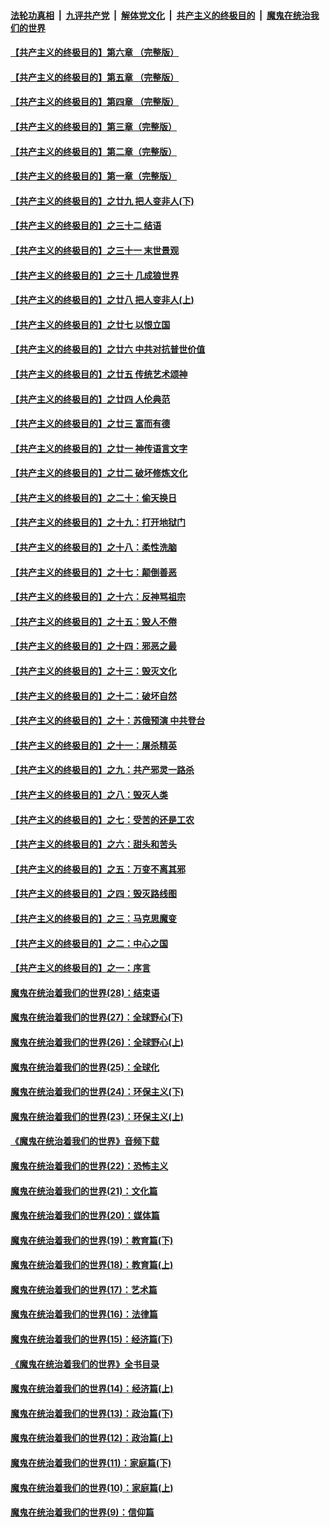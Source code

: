 

####  [法轮功真相](../../../../basic/blob/master/README.md?t=07011302) &nbsp;|&nbsp; [九评共产党](../../../../9ping.md/blob/master/README.md?t=07011302) &nbsp;|&nbsp; [解体党文化](../../../../jtdwh.md/blob/master/README.md?t=07011302)  &nbsp;|&nbsp; [共产主义的终极目的](../../../../gczydzjmd.md/blob/master/README.md?t=07011302) &nbsp;|&nbsp; [魔鬼在统治我们的世界](../../../../mgztzwmdsj.md/blob/master/README.md?t=07011302) 

#### [【共产主义的终极目的】第六章 （完整版）](../pages/nsc422/n11428913.md?t=07011302) 

#### [【共产主义的终极目的】第五章 （完整版）](../pages/nsc422/n11428912.md?t=07011302) 

#### [【共产主义的终极目的】第四章 （完整版）](../pages/nsc422/n11428907.md?t=07011302) 

#### [【共产主义的终极目的】第三章（完整版）](../pages/nsc422/n11428848.md?t=07011302) 

#### [【共产主义的终极目的】第二章（完整版）](../pages/nsc422/n11428831.md?t=07011302) 

#### [【共产主义的终极目的】第一章（完整版）](../pages/nsc422/n11417651.md?t=07011302) 

#### [【共产主义的终极目的】之廿九 把人变非人(下)](../pages/nsc422/n11344140.md?t=07011302) 

#### [【共产主义的终极目的】之三十二 结语](../pages/nsc422/n11360535.md?t=07011302) 

#### [【共产主义的终极目的】之三十一 末世景观](../pages/nsc422/n11351129.md?t=07011302) 

#### [【共产主义的终极目的】之三十 几成狼世界](../pages/nsc422/n11348280.md?t=07011302) 

#### [【共产主义的终极目的】之廿八 把人变非人(上)](../pages/nsc422/n11340492.md?t=07011302) 

#### [【共产主义的终极目的】之廿七 以恨立国](../pages/nsc422/n11336944.md?t=07011302) 

#### [【共产主义的终极目的】之廿六 中共对抗普世价值](../pages/nsc422/n11324785.md?t=07011302) 

#### [【共产主义的终极目的】之廿五 传统艺术颂神](../pages/nsc422/n11296396.md?t=07011302) 

#### [【共产主义的终极目的】之廿四 人伦典范](../pages/nsc422/n11296397.md?t=07011302) 

#### [【共产主义的终极目的】之廿三 富而有德](../pages/nsc422/n11283598.md?t=07011302) 

#### [【共产主义的终极目的】之廿一 神传语言文字](../pages/nsc422/n11263265.md?t=07011302) 

#### [【共产主义的终极目的】之廿二 破坏修炼文化](../pages/nsc422/n11245728.md?t=07011302) 

#### [【共产主义的终极目的】之二十：偷天换日](../pages/nsc422/n11238846.md?t=07011302) 

#### [【共产主义的终极目的】之十九：打开地狱门](../pages/nsc422/n11206376.md?t=07011302) 

#### [【共产主义的终极目的】之十八：柔性洗脑](../pages/nsc422/n11199994.md?t=07011302) 

#### [【共产主义的终极目的】之十七：颠倒善恶](../pages/nsc422/n11179782.md?t=07011302) 

#### [【共产主义的终极目的】之十六：反神骂祖宗](../pages/nsc422/n11166798.md?t=07011302) 

#### [【共产主义的终极目的】之十五：毁人不倦](../pages/nsc422/n11166792.md?t=07011302) 

#### [【共产主义的终极目的】之十四：邪恶之最](../pages/nsc422/n11150249.md?t=07011302) 

#### [【共产主义的终极目的】之十三：毁灭文化](../pages/nsc422/n11135227.md?t=07011302) 

#### [【共产主义的终极目的】之十二：破坏自然](../pages/nsc422/n11135214.md?t=07011302) 

#### [【共产主义的终极目的】之十：苏俄预演 中共登台](../pages/nsc422/n11118424.md?t=07011302) 

#### [【共产主义的终极目的】之十一：屠杀精英](../pages/nsc422/n11118442.md?t=07011302) 

#### [【共产主义的终极目的】之九：共产邪灵一路杀](../pages/nsc422/n11114139.md?t=07011302) 

#### [【共产主义的终极目的】之八：毁灭人类](../pages/nsc422/n11108503.md?t=07011302) 

#### [【共产主义的终极目的】之七：受苦的还是工农](../pages/nsc422/n11101809.md?t=07011302) 

#### [【共产主义的终极目的】之六：甜头和苦头](../pages/nsc422/n11096971.md?t=07011302) 

#### [【共产主义的终极目的】之五：万变不离其邪](../pages/nsc422/n11091285.md?t=07011302) 

#### [【共产主义的终极目的】之四：毁灭路线图](../pages/nsc422/n11086284.md?t=07011302) 

#### [【共产主义的终极目的】之三：马克思魔变](../pages/nsc422/n11061941.md?t=07011302) 

#### [【共产主义的终极目的】之二：中心之国](../pages/nsc422/n11047728.md?t=07011302) 

#### [【共产主义的终极目的】之一：序言](../pages/nsc422/n11086077.md?t=07011302) 

#### [魔鬼在统治着我们的世界(28)：结束语](../pages/nsc422/n10936246.md?t=07011302) 

#### [魔鬼在统治着我们的世界(27)：全球野心(下)](../pages/nsc422/n10928319.md?t=07011302) 

#### [魔鬼在统治着我们的世界(26)：全球野心(上)](../pages/nsc422/n10900318.md?t=07011302) 

#### [魔鬼在统治着我们的世界(25)：全球化](../pages/nsc422/n10788205.md?t=07011302) 

#### [魔鬼在统治着我们的世界(24)：环保主义(下)](../pages/nsc422/n10695307.md?t=07011302) 

#### [魔鬼在统治着我们的世界(23)：环保主义(上)](../pages/nsc422/n10688613.md?t=07011302) 

#### [《魔鬼在统治着我们的世界》音频下载](../pages/nsc422/n10635553.md?t=07011302) 

#### [魔鬼在统治着我们的世界(22)：恐怖主义](../pages/nsc422/n10614727.md?t=07011302) 

#### [魔鬼在统治着我们的世界(21)：文化篇](../pages/nsc422/n10597706.md?t=07011302) 

#### [魔鬼在统治着我们的世界(20)：媒体篇](../pages/nsc422/n10586579.md?t=07011302) 

#### [魔鬼在统治着我们的世界(19)：教育篇(下)](../pages/nsc422/n10564808.md?t=07011302) 

#### [魔鬼在统治着我们的世界(18)：教育篇(上)](../pages/nsc422/n10526970.md?t=07011302) 

#### [魔鬼在统治着我们的世界(17)：艺术篇](../pages/nsc422/n10499093.md?t=07011302) 

#### [魔鬼在统治着我们的世界(16)：法律篇](../pages/nsc422/n10485969.md?t=07011302) 

#### [魔鬼在统治着我们的世界(15)：经济篇(下)](../pages/nsc422/n10469975.md?t=07011302) 

#### [《魔鬼在统治着我们的世界》全书目录](../pages/nsc422/n10464261.md?t=07011302) 

#### [魔鬼在统治着我们的世界(14)：经济篇(上)](../pages/nsc422/n10457370.md?t=07011302) 

#### [魔鬼在统治着我们的世界(13)：政治篇(下)](../pages/nsc422/n10448270.md?t=07011302) 

#### [魔鬼在统治着我们的世界(12)：政治篇(上)](../pages/nsc422/n10444576.md?t=07011302) 

#### [魔鬼在统治着我们的世界(11)：家庭篇(下)](../pages/nsc422/n10440961.md?t=07011302) 

#### [魔鬼在统治着我们的世界(10)：家庭篇(上)](../pages/nsc422/n10435448.md?t=07011302) 

#### [魔鬼在统治着我们的世界(9)：信仰篇](../pages/nsc422/n10432159.md?t=07011302) 

